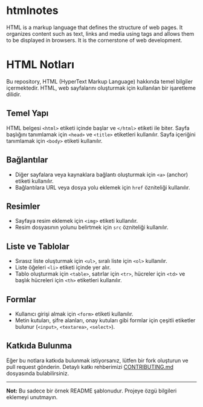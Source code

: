 # htmlnotes

HTML is a markup language that defines the structure of web pages. It organizes content such as text, links and media using tags and allows them to be displayed in browsers. It is the cornerstone of web development.

# HTML Notları

Bu repository, HTML (HyperText Markup Language) hakkında temel bilgiler içermektedir. HTML, web sayfalarını oluşturmak için kullanılan bir işaretleme dilidir.

## Temel Yapı

HTML belgesi `<html>` etiketi içinde başlar ve `</html>` etiketi ile biter. Sayfa başlığını tanımlamak için `<head>` ve `<title>` etiketleri kullanılır. Sayfa içeriğini tanımlamak için `<body>` etiketi kullanılır.

## Bağlantılar

- Diğer sayfalara veya kaynaklara bağlantı oluşturmak için `<a>` (anchor) etiketi kullanılır.
- Bağlantılara URL veya dosya yolu eklemek için `href` özniteliği kullanılır.

## Resimler

- Sayfaya resim eklemek için `<img>` etiketi kullanılır.
- Resim dosyasının yolunu belirtmek için `src` özniteliği kullanılır.

## Liste ve Tablolar

- Sırasız liste oluşturmak için `<ul>`, sıralı liste için `<ol>` kullanılır.
- Liste öğeleri `<li>` etiketi içinde yer alır.
- Tablo oluşturmak için `<table>`, satırlar için `<tr>`, hücreler için `<td>` ve başlık hücreleri için `<th>` etiketleri kullanılır.

## Formlar

- Kullanıcı girişi almak için `<form>` etiketi kullanılır.
- Metin kutuları, şifre alanları, onay kutuları gibi formlar için çeşitli etiketler bulunur (`<input>`, `<textarea>`, `<select>`).

## Katkıda Bulunma

Eğer bu notlara katkıda bulunmak istiyorsanız, lütfen bir fork oluşturun ve pull request gönderin. Detaylı katkı rehberimizi [CONTRIBUTING.md](CONTRIBUTING.md) dosyasında bulabilirsiniz.

---

**Not:** Bu sadece bir örnek README şablonudur. Projeye özgü bilgileri eklemeyi unutmayın.
